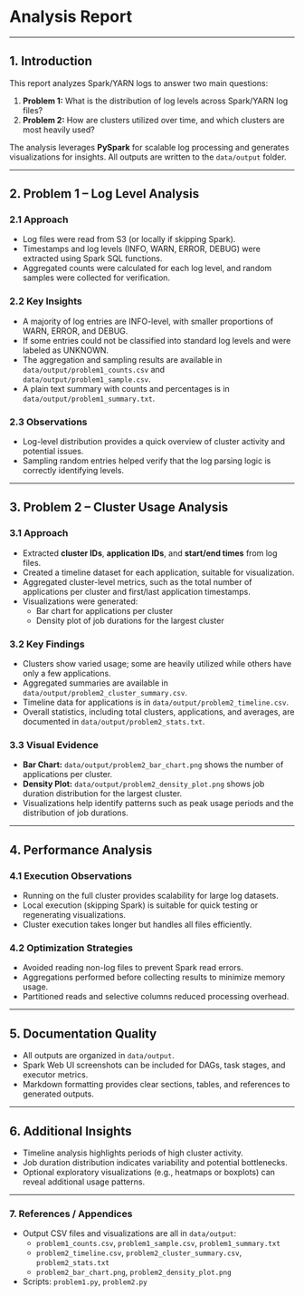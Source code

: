 # Analysis Report
---

## 1. Introduction
This report analyzes Spark/YARN logs to answer two main questions:

1. **Problem 1:** What is the distribution of log levels across Spark/YARN log files?  
2. **Problem 2:** How are clusters utilized over time, and which clusters are most heavily used?

The analysis leverages **PySpark** for scalable log processing and generates visualizations for insights. All outputs are written to the `data/output` folder.

---

## 2. Problem 1 – Log Level Analysis

### 2.1 Approach
- Log files were read from S3 (or locally if skipping Spark).  
- Timestamps and log levels (INFO, WARN, ERROR, DEBUG) were extracted using Spark SQL functions.  
- Aggregated counts were calculated for each log level, and random samples were collected for verification.  

### 2.2 Key Insights
- A majority of log entries are INFO-level, with smaller proportions of WARN, ERROR, and DEBUG.  
- If some entries could not be classified into standard log levels and were labeled as UNKNOWN.  
- The aggregation and sampling results are available in `data/output/problem1_counts.csv` and `data/output/problem1_sample.csv`.  
- A plain text summary with counts and percentages is in `data/output/problem1_summary.txt`.

### 2.3 Observations
- Log-level distribution provides a quick overview of cluster activity and potential issues.  
- Sampling random entries helped verify that the log parsing logic is correctly identifying levels.  

---

## 3. Problem 2 – Cluster Usage Analysis

### 3.1 Approach
- Extracted **cluster IDs**, **application IDs**, and **start/end times** from log files.  
- Created a timeline dataset for each application, suitable for visualization.  
- Aggregated cluster-level metrics, such as the total number of applications per cluster and first/last application timestamps.  
- Visualizations were generated:
  - Bar chart for applications per cluster
  - Density plot of job durations for the largest cluster

### 3.2 Key Findings
- Clusters show varied usage; some are heavily utilized while others have only a few applications.  
- Aggregated summaries are available in `data/output/problem2_cluster_summary.csv`.  
- Timeline data for applications is in `data/output/problem2_timeline.csv`.  
- Overall statistics, including total clusters, applications, and averages, are documented in `data/output/problem2_stats.txt`.

### 3.3 Visual Evidence
- **Bar Chart:** `data/output/problem2_bar_chart.png` shows the number of applications per cluster.  
- **Density Plot:** `data/output/problem2_density_plot.png` shows job duration distribution for the largest cluster.  
- Visualizations help identify patterns such as peak usage periods and the distribution of job durations.

---

## 4. Performance Analysis

### 4.1 Execution Observations
- Running on the full cluster provides scalability for large log datasets.  
- Local execution (skipping Spark) is suitable for quick testing or regenerating visualizations.  
- Cluster execution takes longer but handles all files efficiently.

### 4.2 Optimization Strategies
- Avoided reading non-log files to prevent Spark read errors.  
- Aggregations performed before collecting results to minimize memory usage.  
- Partitioned reads and selective columns reduced processing overhead.

---

## 5. Documentation Quality
- All outputs are organized in `data/output`.  
- Spark Web UI screenshots can be included for DAGs, task stages, and executor metrics.  
- Markdown formatting provides clear sections, tables, and references to generated outputs.

---

## 6. Additional Insights
- Timeline analysis highlights periods of high cluster activity.  
- Job duration distribution indicates variability and potential bottlenecks.  
- Optional exploratory visualizations (e.g., heatmaps or boxplots) can reveal additional usage patterns.

---

### 7. References / Appendices
- Output CSV files and visualizations are all in `data/output`:  
  - `problem1_counts.csv`, `problem1_sample.csv`, `problem1_summary.txt`  
  - `problem2_timeline.csv`, `problem2_cluster_summary.csv`, `problem2_stats.txt`  
  - `problem2_bar_chart.png`, `problem2_density_plot.png`  
- Scripts: `problem1.py`, `problem2.py`
